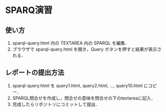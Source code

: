 SPARQ演習
========

## 使い方

1. sparql-query.html 内の TEXTAREA 内の SPARQL を編集．
1. ブラウザで sparql-query.html を開き，Query ボタンを押すと結果が表示される．

## レポートの提出方法

1. sparql-query.html を query1.html, query2.html, ..., query10.html にコピー．
1. SPARQL問合せを作成し，問合せの意味を問合せの下のtextareaに記入．
1. 完成したらリポジトリにコミットして提出．
